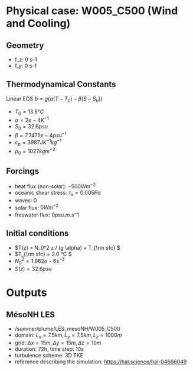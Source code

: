 # Physical case: W005_C500 (Wind and Cooling)

## Geometry
- f_z: 0 s-1
- f_y: 0 s-1

## Thermodynamical Constants
Linear EOS $b= g( \alpha (T - T_0) - \beta (S - S_0))$
- $T_0= 13.5 °C$       
- $\alpha = 2e-4 K^{-1}$       
- $S_0=32.6 psu$
- $\beta = 7.7475e-4 psu^{-1}$
- $c_p = 3987 J K^{-1} kg^{-1}$
- $\rho_0 = 1027 kg m^{-3}$

## Forcings
- heat flux (non-solar): $-500 Wm^{-2}$
- oceanic shear stress: $\tau_x = 0.005 Pa$
- waves: $0$
- solar flux: $0 Wm^{-2}$
- freswater flux: $0 psu.m.s^-1$

## Initial conditions
- $T(z) = N_0^2 z / (g \alpha) + T_{\rm sfc} $
- $T_{\rm sfc} = 2.0 °C $
- $N_0^2 = 1.962 e-6 s^{-2}$
- $S(z) = 32.6 psu$

# Outputs 

## MésoNH LES
- /summer/plume/LES_mesoNH/W005_C500
- domain: $L_x=7.5km, L_y= 7.5km, L_z= 1000m$
- grid: $\Delta x = 15m,\Delta y= 15m,\Delta z= 10m$
- duration: 72h, time step: 10s
- turbulence scheme: 3D TKE
- reference describing the simulation: https://hal.science/hal-04666049














